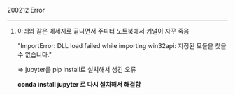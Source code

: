 200212 Error

---

1. 아래와 같은 메세지로 끝나면서 주피터 노트북에서 커널이 자꾸 죽음

   "ImportError: DLL load failed while importing win32api: 지정된 모듈을 찾을 수 없습니다."

   => jupyter를 pip install로 설치해서 생긴 오류

   **conda install jupyter 로 다시 설치해서 해결함**
